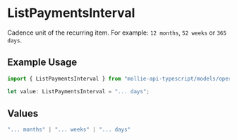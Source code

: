 # ListPaymentsInterval

Cadence unit of the recurring item. For example: `12 months`, `52 weeks` or `365 days`.

## Example Usage

```typescript
import { ListPaymentsInterval } from "mollie-api-typescript/models/operations";

let value: ListPaymentsInterval = "... days";
```

## Values

```typescript
"... months" | "... weeks" | "... days"
```